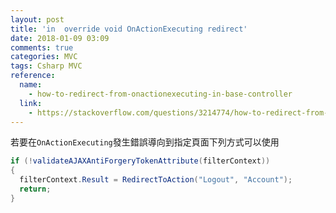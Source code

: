 ```yaml
---
layout: post
title: 'in  override void OnActionExecuting redirect'
date: 2018-01-09 03:09
comments: true
categories: MVC
tags: Csharp MVC
reference:
  name:
    - how-to-redirect-from-onactionexecuting-in-base-controller
  link:
    - https://stackoverflow.com/questions/3214774/how-to-redirect-from-onactionexecuting-in-base-controller
---
```

若要在`OnActionExecuting`發生錯誤導向到指定頁面下列方式可以使用
```cs
if (!validateAJAXAntiForgeryTokenAttribute(filterContext))
{
  filterContext.Result = RedirectToAction("Logout", "Account");
  return;
}
```